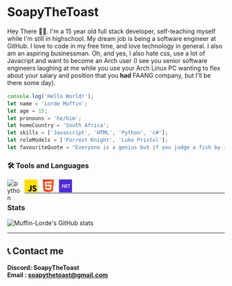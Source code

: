 # SoapyTheToast

  Hey There 👋🏽. I'm a 15 year old full stack developer, self-teaching myself while I'm still in highschool. My dream job is being a software engineer at GitHub. I love to code in my free time, and love             technology in general. I also am an aspiring businessman. Oh, and yes, I also hate css, use a lot of Javacript and want to become an Arch user (I see you senior software engineers laughing at me while you use     your Arch Linux PC wanting to flex about your salary and position that you **had** FAANG company, but I'll be there some day). </br>


```javascript
console.log('Hello World!');
let name = 'Lorde Muffin';
let age = 15;
let pronouns = 'he/him';
let homeCountry = 'South Africa';
let skills = ['Javascript', 'HTML', 'Python', 'c#'];
let roleModels = ['Forrest Knight', 'Luke Pristol'];
let favouriteQuote = "Everyone is a genius but if you judge a fish by its ability to climb a tree, it will live its whole life thinking it is stupid - Albert Einstein";
```

### 🛠️ Tools and Languages
<img align="left" alt="python" width="30px" style="padding-right:10px;" src="https://github.com/SoapyTheToast/coding-icons/blob/main/programming%20languages/Python.png"/>
<img align="left" alt="JavaScript" width="30px" style="padding-right:10px;" src="./icons/Javascript.png"/>
<img align="left" alt="HTML" width="30px" style="padding-right:10px;" src="./icons/HTML.png"/>
<img align="left" alt="Dotnet" width="30px" style="padding-right:10px;" src="./icons/dotnet-logo.png"/> </br>

---
### Stats
![Muffin-Lorde's GitHub stats](https://github-readme-stats.vercel.app/api?username=SoapyTheToast&show_icons=true&theme=gotham)

---

## 📞 Contact me
**Discord:    SoapyTheToast** </br>
**Email  :    soapythetoast@gmail.com** </br>
